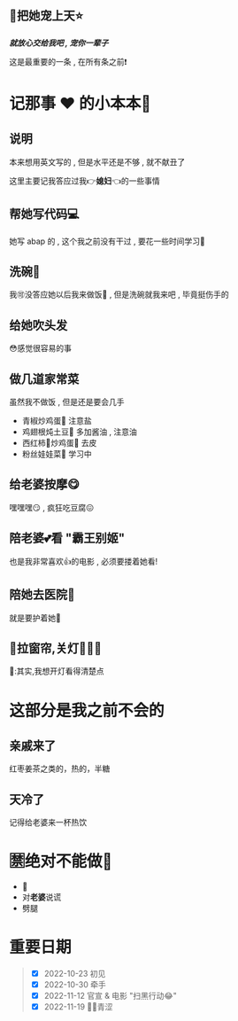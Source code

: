 ## :sparkling_heart:把她宠上天:star:
***就放心交给我吧 , 宠你一辈子***

这是最重要的一条 , 在所有条之前:exclamation:

# 记那事 :heart: 的小本本:notebook:
## 说明
本来想用英文写的 , 但是水平还是不够 , 就不献丑了

这里主要记我答应过我:point_right:**媳妇**:point_left:的一些事情

## 帮她写代码:computer:
她写 abap 的 , 这个我之前没有干过 , 要花一些时间学习:see_no_evil:

## 洗碗:rice:
我:accept:没答应她以后我来做饭:rice_ball: , 但是洗碗就我来吧 , 毕竟挺伤手的

## 给她吹头发
:flushed:感觉很容易的事

## 做几道家常菜
虽然我不做饭 , 但是还是要会几手
+ 青椒炒鸡蛋:egg: 注意盐
+ 鸡翅根炖土豆:sweet_potato: 多加酱油 , 注意油
+ 西红柿:tomato:炒鸡蛋:egg: 去皮
+ 粉丝娃娃菜:leafy_green: 学习中

## 给**老婆**按摩:yum:
嘿嘿嘿:smirk: , 疯狂吃豆腐:confounded:

## 陪**老婆**:two_hearts:看 "霸王别姬"
也是我非常喜欢:thumbsup:的电影 , 必须要搂着她看!

## 陪她去医院:hospital:
就是要护着她:muscle:

## :underage:拉窗帘,关灯:clap::clap::clap:
:owl::其实,我想开灯看得清楚点

# 这部分是我之前不会的
## 亲戚来了
红枣姜茶之类的，热的，半糖

## 天冷了
记得给老婆来一杯热饮

# :u7981:绝对不能做:stop_sign:
+ :smoking:
+ 对**老婆**说谎
+ 劈腿
# 重要日期
> - [x] 2022-10-23 初见
> - [x] 2022-10-30 牵手
> - [x] 2022-11-12 官宣 & 电影 "扫黑行动:joy:"
> - [x] 2022-11-19 :birthday::kiss:青涩